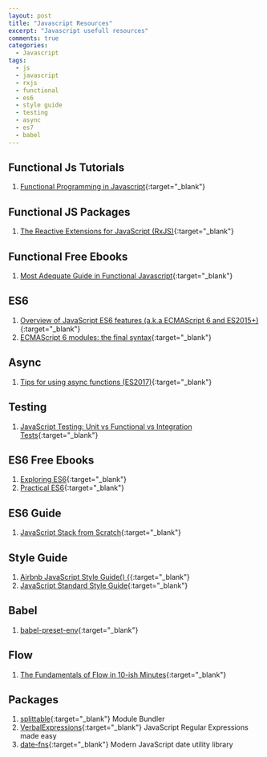 ```yaml
---
layout: post
title: "Javascript Resources"
excerpt: "Javascript usefull resources"
comments: true
categories:
  - Javascript
tags: 
  - js
  - javascript
  - rxjs
  - functional
  - es6
  - style guide
  - testing
  - async
  - es7
  - babel
---
```


## Functional Js Tutorials
1. [Functional Programming in Javascript](http://reactivex.io/learnrx/){:target="_blank"}

## Functional JS Packages
1. [The Reactive Extensions for JavaScript (RxJS)](https://github.com/Reactive-Extensions/RxJS){:target="_blank"}

## Functional Free Ebooks
1. [Most Adequate Guide in Functional Javascript](https://www.gitbook.com/book/drboolean/mostly-adequate-guide/details){:target="_blank"}

## ES6
1. [Overview of JavaScript ES6 features (a.k.a ECMAScript 6 and ES2015+)](http://adrianmejia.com/blog/2016/10/19/Overview-of-JavaScript-ES6-features-a-k-a-ECMAScript-6-and-ES2015/){:target="_blank"}
2. [ECMAScript 6 modules: the final syntax](http://www.2ality.com/2014/09/es6-modules-final.html){:target="_blank"}

## Async
1. [Tips for using async functions (ES2017)](http://www.2ality.com/2016/10/async-function-tips.html){:target="_blank"}

## Testing
1. [JavaScript Testing: Unit vs Functional vs Integration Tests](https://www.sitepoint.com/javascript-testing-unit-functional-integration/){:target="_blank"}

## ES6 Free Ebooks
1. [Exploring ES6](http://exploringjs.com/es6/){:target="_blank"}
2. [Practical ES6](https://ponyfoo.com/books/practical-es6/chapters#toc){:target="_blank"}

## ES6 Guide
1. [JavaScript Stack from Scratch](https://github.com/verekia/js-stack-from-scratch){:target="_blank"}

## Style Guide
1. [Airbnb JavaScript Style Guide() {](https://github.com/airbnb/javascript){:target="_blank"}
2. [JavaScript Standard Style Guide](https://github.com/feross/standard){:target="_blank"}

## Babel
1. [babel-preset-env](https://github.com/babel/babel-preset-env){:target="_blank"}

## Flow
1. [The Fundamentals of Flow in 10-ish Minutes](https://www.youtube.com/watch?v=xWMuAUbXcdQ){:target="_blank"}

## Packages
1. [splittable](https://www.npmjs.com/package/splittable){:target="_blank"} Module Bundler
2. [VerbalExpressions](https://github.com/VerbalExpressions/JSVerbalExpressions){:target="_blank"} JavaScript Regular Expressions made easy
3. [date-fns](https://date-fns.org/){:target="_blank"} Modern JavaScript date utility library